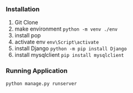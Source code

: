 ### Installation
1. Git Clone
2. make environment
```python -m venv ./env  ```
3. install pop
4. activate env ```env\Script\activate```
5. install Django ```python -m pip install Django ``` 
6. install mysqlclient ```pip install mysqlclient ```

### Running Application
```python manage.py runserver```